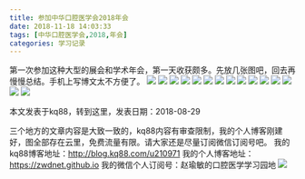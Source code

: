 ```yaml
---
title: 参加中华口腔医学会2018年会
date: 2018-11-18 14:03:33
tags: [中华口腔医学会,2018,年会]
categories: 学习记录
---
```

第一次参加这种大型的展会和学术年会，第一天收获颇多。先放几张图吧，回去再慢慢总结。手机上写博文太不方便了。
![](https://zymblog-1258069789.cos.ap-chengdu.myqcloud.com/blog0024-2018zhkqyxhchjl/01.jpg)
![](https://zymblog-1258069789.cos.ap-chengdu.myqcloud.com/blog0024-2018zhkqyxhchjl/02.jpg)
![](https://zymblog-1258069789.cos.ap-chengdu.myqcloud.com/blog0024-2018zhkqyxhchjl/03.jpg)
![](https://zymblog-1258069789.cos.ap-chengdu.myqcloud.com/blog0024-2018zhkqyxhchjl/04.jpg)
![](https://zymblog-1258069789.cos.ap-chengdu.myqcloud.com/blog0024-2018zhkqyxhchjl/05.jpg)
![](https://zymblog-1258069789.cos.ap-chengdu.myqcloud.com/blog0024-2018zhkqyxhchjl/06.jpg)
![](https://zymblog-1258069789.cos.ap-chengdu.myqcloud.com/blog0024-2018zhkqyxhchjl/07.jpg)
![](https://zymblog-1258069789.cos.ap-chengdu.myqcloud.com/blog0024-2018zhkqyxhchjl/08.jpg)
![](https://zymblog-1258069789.cos.ap-chengdu.myqcloud.com/blog0024-2018zhkqyxhchjl/09.jpg)
![](https://zymblog-1258069789.cos.ap-chengdu.myqcloud.com/blog0024-2018zhkqyxhchjl/10.jpg)
![](https://zymblog-1258069789.cos.ap-chengdu.myqcloud.com/blog0024-2018zhkqyxhchjl/11.jpg)
![](https://zymblog-1258069789.cos.ap-chengdu.myqcloud.com/blog0024-2018zhkqyxhchjl/12.jpg)
![](https://zymblog-1258069789.cos.ap-chengdu.myqcloud.com/blog0024-2018zhkqyxhchjl/13.jpg)
![](https://zymblog-1258069789.cos.ap-chengdu.myqcloud.com/blog0024-2018zhkqyxhchjl/14.jpg)
![](https://zymblog-1258069789.cos.ap-chengdu.myqcloud.com/blog0024-2018zhkqyxhchjl/15.jpg)

本文发表于kq88，转到这里，发表日期：2018-08-29

三个地方的文章内容是大致一致的，kq88内容有审查限制，我的个人博客刚建好，图全部存在云里，免费流量有限。请大家还是尽量订阅微信订阅号吧。
我的kq88博客地址：http://blog.kq88.com/u210971
我的个人博客地址：https://zwdnet.github.io
我的微信个人订阅号：赵瑜敏的口腔医学学习园地
![](https://zymblog-1258069789.cos.ap-chengdu.myqcloud.com/other/wx.jpg)
